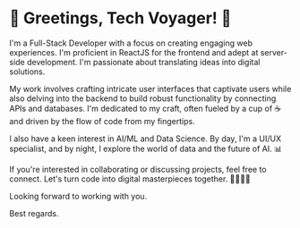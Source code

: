# 👋 Greetings, Tech Voyager! 🚀

I'm a Full-Stack Developer with a focus on creating engaging web experiences. I'm proficient in ReactJS for the frontend and adept at server-side development. I'm passionate about translating ideas into digital solutions.

My work involves crafting intricate user interfaces that captivate users while also delving into the backend to build robust functionality by connecting APIs and databases. I'm dedicated to my craft, often fueled by a cup of ☕ and driven by the flow of code from my fingertips.

I also have a keen interest in AI/ML and Data Science. By day, I'm a UI/UX specialist, and by night, I explore the world of data and the future of AI. 📊

If you're interested in collaborating or discussing projects, feel free to connect. Let's turn code into digital masterpieces together. 🌟👨‍💻🌟

Looking forward to working with you.

Best regards.
